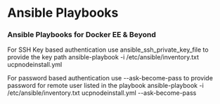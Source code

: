 # Ansible Playbooks
### Ansible Playbooks for Docker EE &amp; Beyond

For SSH Key based authentication use ansible_ssh_private_key_file to provide the key path
ansible-playbook -i /etc/ansible/inventory.txt ucpnodeinstall.yml 

For password based authentication use --ask-become-pass to provide password for remote user listed in the playbook
ansible-playbook -i /etc/ansible/inventory.txt ucpnodeinstall.yml --ask-become-pass
